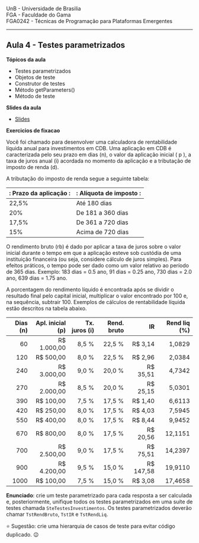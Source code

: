 
UnB - Universidade de Brasilia  
FGA - Faculdade do Gama  
FGA0242 - Técnicas de Programação para Plataformas Emergentes

---

## Aula 4 - Testes parametrizados

**Tópicos da aula**
- Testes parametrizados
- Objetos de teste
- Construtor de testes
- Método getParameters()
- Método de teste

**Slides da aula**
* [Slides](https://docs.google.com/presentation/d/1H9Dy6ZHJVIBqr5gnEaEHmZ_Lvm8RYqD-5D6icMNvIx0/edit?usp=sharing)

**Exercicios de fixacao**

Você foi chamado para desenvolver uma calculadora de rentabilidade líquida anual
para investimentos em CDB. Uma aplicação em CDB é caracterizada pelo seu prazo
em dias (n), o valor da aplicação inicial ( p ), a taxa de juros anual (i)
acordada no momento da aplicação e a tributação de imposto de renda (d). 

A tributação do imposto de renda segue a seguinte tabela: 


: Prazo da aplicação :|: Alíquota de imposto :
----------------------|-----------------------
22,5%                 |  Até 180 dias
20%                   |  De 181 a 360 dias
17,5%                 |  De 361 a 720 dias
15%                   |  Acima de 720 dias

O rendimento bruto (rb) é dado por aplicar a taxa de juros sobre o valor inicial
durante o tempo em que a aplicação esteve sob custódia de uma instituição
financeira (ou seja, considere cálculo de juros simples). Para efeitos práticos,
o tempo pode ser dado como um valor relativo ao período de 365 dias. Exemplo:
183 dias = 0.5 ano, 91 dias = 0.25 ano, 730 dias = 2.0 ano, 639 dias = 1.75 ano.  

A porcentagem do rendimento líquido é encontrada após se dividir o resultado
final pelo capital inicial, multiplicar o valor encontrado por 100 e, na
sequência, subtrair 100. Exemplos de cálculos de rentabilidade líquida estão
descritos na tabela abaixo.

Dias (n)  |  Apl. inicial (p)  |  Tx. juros (i)  |  Rend. bruto  |  IR       |  Rend liq (%)
---------:|-------------------:|----------------:|--------------:|----------:|-------------:
  60      | R$  1.000,00       |           8,5 % |        22,5 % | R$   3,14 |  1,0829       
 120      | R$    500,00       |           8,0 % |        22,5 % | R$   2,96 |  2,0384       
 240      | R$  3.000,00       |           9,0 % |        20,0 % | R$  35,51 |  4,7342       
 270      | R$  2.000,00       |           8,5 % |        20,0 % | R$  25,15 |  5,0301       
 390      | R$    100,00       |           7,5 % |        17,5 % | R$   1,40 |  6,6113       
 420      | R$    250,00       |           8,0 % |        17,5 % | R$   4,03 |  7,5945       
 550      | R$    400,00       |           8,0 % |        17,5 % | R$   8,44 |  9,9452       
 670      | R$    800,00       |           8,0 % |        17,5 % | R$  20,56 | 12,1151      
 700      | R$  2.500,00       |           9,0 % |        17,5 % | R$  75,51 | 14,2397      
 900      | R$  4.200,00       |           9,5 % |        15,0 % | R$ 147,58 | 19,9110      
1000      | R$    100,00       |           7,5 % |        15,0 % | R$   3,08 | 17,4658      

**Enunciado**: crie um teste parametrizado para cada resposta a ser calculada e,
posteriormente, unifique todos os testes parametrizados em uma suíte de testes
chamada ```SteTestesInvestimentos```. Os testes parametrizados deverão chamar
```TstRendBruto```, ```TstIR``` e ```TstRendLiq```. 

:star: Sugestão: crie uma hierarquia de casos de teste para evitar código
duplicado. :wink:
